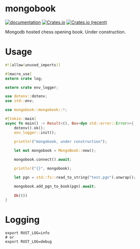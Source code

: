 # mongobook

[![documentation](https://docs.rs/mongobook/badge.svg)](https://docs.rs/mongobook) [![Crates.io](https://img.shields.io/crates/v/mongobook.svg)](https://crates.io/crates/mongobook) [![Crates.io (recent)](https://img.shields.io/crates/dr/mongobook)](https://crates.io/crates/mongobook)

Mongodb hosted chess opening book. Under construction.

# Usage

```rust
#![allow(unused_imports)]

#[macro_use]
extern crate log;

extern crate env_logger;

use dotenv::dotenv;
use std::env;

use mongobook::mongobook::*;

#[tokio::main]
async fn main() -> Result<(), Box<dyn std::error::Error>>{
	dotenv().ok();
	env_logger::init();
	
	println!("mongobook, under construction");

	let mut mongobook = MongoBook::new();

	mongobook.connect().await;

	println!("{}", mongobook);

	let pgn = std::fs::read_to_string("test.pgn").unwrap();

	mongobook.add_pgn_to_book(pgn).await;
	
	Ok(())
}

```

# Logging

```
export RUST_LOG=info
# or 
export RUST_LOG=debug
```
